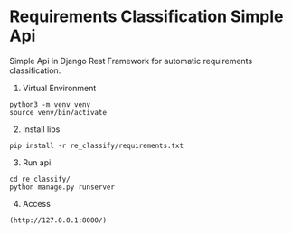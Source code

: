 # Requirements Classification Simple Api
Simple Api in Django Rest Framework for automatic requirements classification.

1. Virtual Environment
```
python3 -m venv venv
source venv/bin/activate
```

2. Install libs
```
pip install -r re_classify/requirements.txt 
```


3. Run api
```
cd re_classify/
python manage.py runserver
```

4. Access
```
(http://127.0.0.1:8000/)
```
